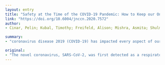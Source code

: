 ```yaml
---
layout: entry
title: "Safety at the Time of the COVID-19 Pandemic: How to Keep our Oncology Patients and Healthcare Workers Safe"
link: "https://doi.org/10.6004/jnccn.2020.7572"
author:
- Cinar, Pelin; Kubal, Timothy; Freifeld, Alison; Mishra, Asmita; Shulman, Lawrence; Bachman, James; Fonseca, Rafael; Uronis, Hope; Klemanski, Dori; Slusser, Kim; Lunning, Matthew; Liu, Catherine

summary:
- "coronavirus disease 2019 (COVID-19) has impacted every aspect of our lives worldwide. SARS-CoV-2 was first detected as a respiratory illness in December 2019 in Wuhan City, China. It is essential that we understand what measures can be implemented to protect our patients and healthcare workers. This special feature reviews strategies on how to mitigate transmission of COVID19 in an effort to reduce morbidity and mortality associated with the disease."

original:
- "The novel coronavirus, SARS-CoV-2, was first detected as a respiratory illness in December 2019 in Wuhan City, China. Since then, coronavirus disease 2019 (COVID-19) has impacted every aspect of our lives worldwide. In a time when terms such as social distancing and flattening the curve have become a part of our vernacular, it is essential that we understand what measures can be implemented to protect our patients and healthcare workers. Undoubtedly, healthcare providers have had to rapidly alter care delivery models while simultaneously acknowledging the crucial unknowns of how these changes may affect clinical outcomes. This special feature reviews strategies on how to mitigate transmission of COVID-19 in an effort to reduce morbidity and mortality associated with the disease for patients with cancer without infection, for patients with cancer with COVID-19 infection, and for the healthcare workers caring for them, while continuing to provide the best possible cancer care. [Editor's Note: This article includes the most current information available at time of publication; however, recommendations regarding public safety and practice may change rapidly in this situation. Individuals should get the most up to date information from the CDC website.]."
---
```


